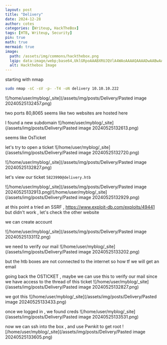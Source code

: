 ```yaml
---
layout: post
title: "Delivery"
date: 2024-12-28
author: cotes
categories: [Writeup, HackTheBox]
tags: [HTB, Writeup, Security]
pin: true
math: true
mermaid: true
image:
  path: /assets/img/commons/hackthebox.png
  lqip: data:image/webp;base64,UklGRpoAAABXRUJQVlA4WAoAAAAQAAAADwAABwAAQUxQSDIAAAARL0AmbZurmr57yyIiqE8oiG0bejIYEQTgqiDA9vqnsUSI6H+oAERp2HZ65qP/VIAWAFZQOCBCAAAA8AEAnQEqEAAIAAVAfCWkAALp8sF8rgRgAP7o9FDvMCkMde9PK7euH5M1m6VWoDXf2FkP3BqV0ZYbO6NA/VFIAAAA
  alt: Hackthebox Image
---
```



starting with nmap 
```bash
sudo nmap -sC -sV -p- -T4 -oN delivery 10.10.10.222
```
![/home/user/myblog/_site](/assets/img/posts/Delivery/Pasted image 20240525132457.png)

two ports 80,8065 seems like two websites are hosted here 

I found  a new subdomain ![/home/user/myblog/_site](/assets/img/posts/Delivery/Pasted image 20240525132613.png)

seems like OsTicket

let's try to open a ticket 
![/home/user/myblog/_site](/assets/img/posts/Delivery/Pasted image 20240525132720.png)


![/home/user/myblog/_site](/assets/img/posts/Delivery/Pasted image 20240525132827.png)

let's view our ticket  `5823990@delivery.htb`

![/home/user/myblog/_site](/assets/img/posts/Delivery/Pasted image 20240525132913.png)![/home/user/myblog/_site](/assets/img/posts/Delivery/Pasted image 20240525132929.png)

at this point a tried an SSRF , https://www.exploit-db.com/exploits/49441
but didn't work , let's check the other website 

we can create account  

![/home/user/myblog/_site](/assets/img/posts/Delivery/Pasted image 20240525133112.png)

we need to verify our mail 
![/home/user/myblog/_site](/assets/img/posts/Delivery/Pasted image 20240525133202.png)

but the htb boxes are not connected to the internet so how tf we will get an email 


going back the OSTICKET , maybe we can use this to verify our mail since we have access to the thread of this ticket
![/home/user/myblog/_site](/assets/img/posts/Delivery/Pasted image 20240525132827.png)



we got this 
![/home/user/myblog/_site](/assets/img/posts/Delivery/Pasted image 20240525133433.png)


once we logged in , we found creds
![/home/user/myblog/_site](/assets/img/posts/Delivery/Pasted image 20240525133531.png)


now we can ssh into the box , and use Pwnkit to get root
![/home/user/myblog/_site](/assets/img/posts/Delivery/Pasted image 20240525133605.png)


<!-- that's what I did , but ippsec did another thing 

![/home/user/myblog/_site](/assets/img/posts/Delivery/Pasted image 20240525152121.png)

he use hashcat rule (best64), to create a wordlist of the ==PleasrSubscibe!==

and use tool like ==sucrack== https://github.com/hemp3l/sucrack

or  if we check the config file of the mattermost in the /opt , we could find credential of mysql
then get the root hash and crack it offline with hashcat and the wordlist we create before  -->